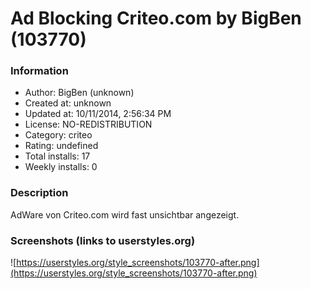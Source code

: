 # Ad Blocking Criteo.com by BigBen (103770)

### Information
- Author: BigBen (unknown)
- Created at: unknown
- Updated at: 10/11/2014, 2:56:34 PM
- License: NO-REDISTRIBUTION
- Category: criteo
- Rating: undefined
- Total installs: 17
- Weekly installs: 0


### Description
AdWare von Criteo.com wird fast unsichtbar angezeigt.


### Screenshots (links to userstyles.org)
![https://userstyles.org/style_screenshots/103770-after.png](https://userstyles.org/style_screenshots/103770-after.png)



